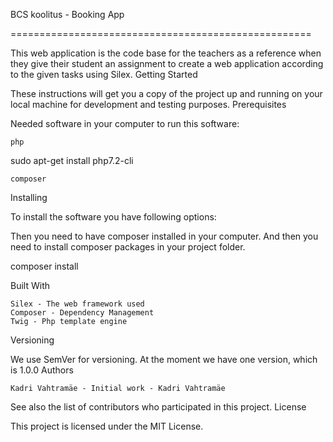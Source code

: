 BCS koolitus - Booking App

====================================================

This web application is the code base for the teachers as a reference when they give their student an assignment to create a web application according to the given tasks using Silex.
Getting Started

These instructions will get you a copy of the project up and running on your local machine for development and testing purposes.
Prerequisites

Needed software in your computer to run this software:

    php

sudo apt-get install php7.2-cli

    composer

Installing

To install the software you have following options:

Then you need to have composer installed in your computer. And then you need to install composer packages in your project folder.

composer install

Built With

    Silex - The web framework used
    Composer - Dependency Management
    Twig - Php template engine

Versioning

We use SemVer for versioning. At the moment we have one version, which is 1.0.0
Authors

    Kadri Vahtramäe - Initial work - Kadri Vahtramäe

See also the list of contributors who participated in this project.
License

This project is licensed under the MIT License.